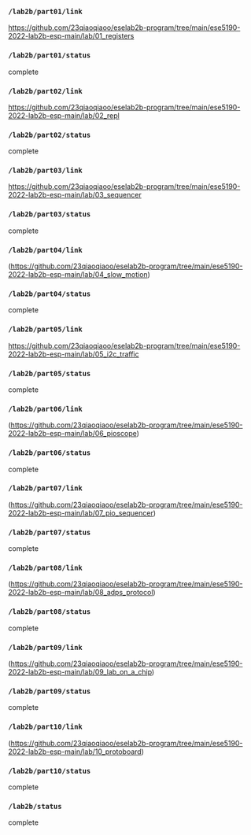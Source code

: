 ### `/lab2b/part01/link`
https://github.com/23qiaoqiaoo/eselab2b-program/tree/main/ese5190-2022-lab2b-esp-main/lab/01_registers
### `/lab2b/part01/status`
complete
### `/lab2b/part02/link`
https://github.com/23qiaoqiaoo/eselab2b-program/tree/main/ese5190-2022-lab2b-esp-main/lab/02_repl
### `/lab2b/part02/status`
complete
### `/lab2b/part03/link`
https://github.com/23qiaoqiaoo/eselab2b-program/tree/main/ese5190-2022-lab2b-esp-main/lab/03_sequencer
### `/lab2b/part03/status`
complete
### `/lab2b/part04/link`
(https://github.com/23qiaoqiaoo/eselab2b-program/tree/main/ese5190-2022-lab2b-esp-main/lab/04_slow_motion)
### `/lab2b/part04/status`
complete
### `/lab2b/part05/link`
https://github.com/23qiaoqiaoo/eselab2b-program/tree/main/ese5190-2022-lab2b-esp-main/lab/05_i2c_traffic
### `/lab2b/part05/status`
complete
### `/lab2b/part06/link`
(https://github.com/23qiaoqiaoo/eselab2b-program/tree/main/ese5190-2022-lab2b-esp-main/lab/06_pioscope)
### `/lab2b/part06/status`
complete
### `/lab2b/part07/link`
(https://github.com/23qiaoqiaoo/eselab2b-program/tree/main/ese5190-2022-lab2b-esp-main/lab/07_pio_sequencer)
### `/lab2b/part07/status`
complete
### `/lab2b/part08/link`
(https://github.com/23qiaoqiaoo/eselab2b-program/tree/main/ese5190-2022-lab2b-esp-main/lab/08_adps_protocol)
### `/lab2b/part08/status`
complete
### `/lab2b/part09/link`
(https://github.com/23qiaoqiaoo/eselab2b-program/tree/main/ese5190-2022-lab2b-esp-main/lab/09_lab_on_a_chip)
### `/lab2b/part09/status`
complete
### `/lab2b/part10/link`
(https://github.com/23qiaoqiaoo/eselab2b-program/tree/main/ese5190-2022-lab2b-esp-main/lab/10_protoboard)
### `/lab2b/part10/status`
complete
### `/lab2b/status`
complete
